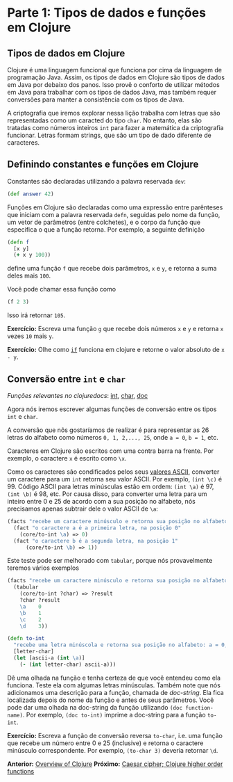 # Parte 1: Tipos de dados e funções em Clojure

## Tipos de dados em Clojure

Clojure é uma linguagem funcional que funciona por cima da linguagem de programação Java. Assim, os tipos de dados em Clojure são tipos de dados em Java por debaixo dos panos. Isso provê o conforto de utilizar métodos em Java para trabalhar com os tipos de dados Java, mas também requer conversões para manter a consistência com os tipos de Java.

A criptografia que iremos explorar nessa lição trabalha com letras que são representadas como um caracted do tipo `char`. No entanto, elas são tratadas como números inteiros `int` para fazer a matemática da criptografia funcionar. Letras formam strings, que são um tipo de dado diferente de caracteres.

## Definindo constantes e funções em Clojure

Constantes são declaradas utilizando a palavra reservada `dev`:
```clojure
(def answer 42)
```

Funções em Clojure são declaradas como uma expressão entre parênteses que iniciam com a palavra reservada `defn`, seguidas pelo nome da função, um vetor de parâmetros (entre colchetes), e o corpo da função que especifica o que a função retorna. Por exemplo, a seguinte definição


```clojure
(defn f
  [x y]
  (+ x y 100))
```
define uma função `f` que recebe dois parâmetros, `x` e `y`, e retorna a suma deles mais `100`.

Você pode chamar essa função como
```clojure 
(f 2 3)
```

Isso irá retornar `105`.

**Exercício:** Escreva uma função `g` que recebe dois números `x` e `y` e retorna `x` vezes `10` mais `y`.

**Exercício:** Olhe como [`if`](https://clojuredocs.org/clojure.core/if) funciona em clojure e retorne o valor absoluto de `x - y`.

## Conversão entre `int` e `char`

*Funções relevantes no clojuredocs*: [int](https://clojuredocs.org/clojure.core/int), [char](https://clojuredocs.org/clojure.core/char),
[doc](https://clojuredocs.org/clojure.repl/doc)

Agora nós iremos escrever algumas funções de conversão entre os tipos `int` e `char`.

A conversão que nõs gostaríamos de realizar é para representar as 26 letras do alfabeto como números `0, 1, 2,..., 25`, onde `a = 0`, `b = 1`, etc.

Caracteres em Clojure são escritos com uma contra barra na frente. Por exemplo, o caractere `x` é escrito como `\x`.

Como os caracteres são condificados pelos seus [valores ASCII](https://en.wikipedia.org/wiki/ASCII#Code_chart), converter um caractere para um `int` retorna seu valor ASCII.
Por exemplo, `(int \c)` é 99.
Código ASCII para letras minúsculas estão em ordem: `(int \a)` é 97, `(int \b)` é 98, etc.
Por causa disso, para converter uma letra para um inteiro entre 0 e 25 de acordo com a sua posição no alfabeto, nós precisamos apenas subtrair dele o valor ASCII de `\a`:

```clojure
(facts "recebe um caractere minúsculo e retorna sua posição no alfabeto: a = 0, b = 1, etc"
  (fact "o caractere a é a primeira letra, na posição 0"
    (core/to-int \a) => 0)
  (fact "o caractere b é a segunda letra, na posição 1"
      (core/to-int \b) => 1))
```

Este teste pode ser melhorado com `tabular`, porque nós provavelmente teremos vários exemplos

```clojure
(facts "recebe um caractere minúsculo e retorna sua posição no alfabeto: a = 0, b = 1, etc"
  (tabular
    (core/to-int ?char) => ?result
    ?char ?result
    \a    0
    \b    1
    \c    2
    \d    3))

```
```clojure
(defn to-int
  "recebe uma letra minúscola e retorna sua posição no alfabeto: a = 0, b = 1, etc."
  [letter-char]
  (let [ascii-a (int \a)]
    (- (int letter-char) ascii-a)))
```

Dê uma olhada na função e tenha certeza de que você entendeu como ela funciona. Teste ela com algumas letras minúsculas.
Também note que nós adicionamos uma descrição para a função, chamada de *doc-string*. Ela fica localizada depois do nome da função e antes de seus parâmetros.
Você pode dar uma olhada na doc-string da função utilizando `(doc function-name)`. Por exemplo, `(doc to-int)` imprime a doc-string para a função `to-int`.

**Exercício:** Escreva a função de conversão reversa `to-char`, i.e. uma função que recebe um número entre 0 e 25 (inclusive) e retorna o caractere minúsculo correspondente. Por exemplo, `(to-char 3)` deveria retornar `\d`.

**Anterior:** [Overview of Clojure](track2-functional-overview.md)
**Próximo:** [Caesar cipher; Clojure higher order functions](track2-caesar.md)
